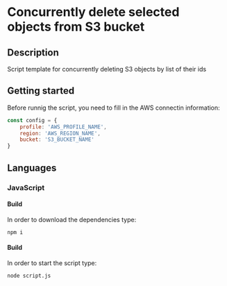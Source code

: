# Concurrently delete selected objects from S3 bucket
## Description
Script template for concurrently deleting S3 objects by list of their ids

## Getting started
Before runnig the script, you need to fill in the AWS connectin information:
```js
const config = {
    profile: 'AWS_PROFILE_NAME',
    region: 'AWS_REGION_NAME',
    bucket: 'S3_BUCKET_NAME'
}
```

## Languages
### JavaScript
#### Build
In order to download the dependencies type:
```shell
npm i
```

#### Build
In order to start the script type:
```shell
node script.js
```
